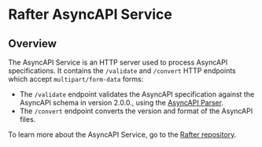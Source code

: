 # Rafter AsyncAPI Service

## Overview

The AsyncAPI Service is an HTTP server used to process AsyncAPI specifications. It contains the `/validate` and `/convert` HTTP endpoints which accept `multipart/form-data` forms:

- The `/validate` endpoint validates the AsyncAPI specification against the AsyncAPI schema in version 2.0.0., using the [AsyncAPI Parser](https://github.com/asyncapi/parser).
- The `/convert` endpoint converts the version and format of the AsyncAPI files.

To learn more about the AsyncAPI Service, go to the [Rafter repository](https://github.com/kyma-project/rafter/tree/master/cmd/extension/asyncapi).
